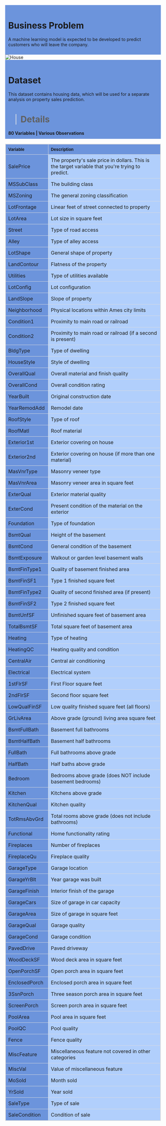 <div style='background-color: #6c94dc; padding: 10px'>
    
<h1> Business Problem</h1>  

A machine learning model is expected to be developed to predict customers who will leave the company.
    
</div>

<img src="attachment:84d66a1c-bb28-454b-a754-59b7de383338.jpg" alt="House">



<div style='background-color: #6c94dc; padding: 10px'>
    
<h1>Dataset</h1>  

This dataset contains housing data, which will be used for a separate analysis on property sales prediction.
<blockquote><strong><h1>Details</h1></strong></blockquote>
<strong>80 Variables | Various Observations</strong>
    
</div>

<table style="width:100%; border: 1px solid #ddd; border-collapse: collapse;">
  <colgroup>
    <col style="width: 18%;">
    <col style="width: 70%;">
  </colgroup>
  <tr style="background-color: #6c94dc;">
    <th style="border: 1px solid #ddd; font-size: 13px; padding: 8px; text-align: left;">Variable</th>
    <th style="border: 1px solid #ddd; font-size: 13px; padding: 8px; text-align: left;">Description</th>
  </tr> 
  <tr style="background-color: #6c94dc;">
    <td style="border: 1px solid #ddd; padding: 8px;">SalePrice</td>
    <td style="border: 1px solid #ddd; background-color: #b1cffc; padding: 8px;">The property's sale price in dollars. This is the target variable that you're trying to predict.</td>
  </tr>
  <tr style="background-color: #6c94dc;">
    <td style="border: 1px solid #ddd; padding: 8px;">MSSubClass</td> 
    <td style="border: 1px solid #ddd; background-color: #b1cffc; padding: 8px;">The building class</td>
  </tr>
  <tr style="background-color: #6c94dc;">
    <td style="border: 1px solid #ddd; padding: 8px;">MSZoning</td> 
    <td style="border: 1px solid #ddd; background-color: #b1cffc; padding: 8px;">The general zoning classification</td>
  </tr>
  <tr style="background-color: #6c94dc;">
    <td style="border: 1px solid #ddd; padding: 8px;">LotFrontage</td>
    <td style="border: 1px solid #ddd; background-color: #b1cffc; padding: 8px;">Linear feet of street connected to property</td>
  </tr>
  <tr style="background-color: #6c94dc;">
    <td style="border: 1px solid #ddd; padding: 8px;">LotArea</td>
    <td style="border: 1px solid #ddd; background-color: #b1cffc; padding: 8px;">Lot size in square feet</td>
  </tr>
  <tr style="background-color: #6c94dc;">
    <td style="border: 1px solid #ddd; padding: 8px;">Street</td>
    <td style="border: 1px solid #ddd; background-color: #b1cffc; padding: 8px;">Type of road access</td>
  </tr>
  <tr style="background-color: #6c94dc;">
    <td style="border: 1px solid #ddd; padding: 8px;">Alley</td>
    <td style="border: 1px solid #ddd; background-color: #b1cffc; padding: 8px;">Type of alley access</td>
  </tr>
  <tr style="background-color: #6c94dc;">
    <td style="border: 1px solid #ddd; padding: 8px;">LotShape</td>
    <td style="border: 1px solid #ddd; background-color: #b1cffc; padding: 8px;">General shape of property</td>
  </tr>
  <tr style="background-color: #6c94dc;">
    <td style="border: 1px solid #ddd; padding: 8px;">LandContour</td>
    <td style="border: 1px solid #ddd; background-color: #b1cffc; padding: 8px;">Flatness of the property</td>
  </tr>
  <tr style="background-color: #6c94dc;">
    <td style="border: 1px solid #ddd; padding: 8px;">Utilities</td>
    <td style="border: 1px solid #ddd; background-color: #b1cffc; padding: 8px;">Type of utilities available</td>
  </tr>
  <tr style="background-color: #6c94dc;">
    <td style="border: 1px solid #ddd; padding: 8px;">LotConfig</td>
    <td style="border: 1px solid #ddd; background-color: #b1cffc; padding: 8px;">Lot configuration</td>
  </tr>
  <tr style="background-color: #6c94dc;">
    <td style="border: 1px solid #ddd; padding: 8px;">LandSlope</td>
    <td style="border: 1px solid #ddd; background-color: #b1cffc; padding: 8px;">Slope of property</td>
  </tr>
  <tr style="background-color: #6c94dc;">
    <td style="border: 1px solid #ddd; padding: 8px;">Neighborhood</td>
    <td style="border: 1px solid #ddd; background-color: #b1cffc; padding: 8px;">Physical locations within Ames city limits</td>
  </tr>
  <tr style="background-color: #6c94dc;">
    <td style="border: 1px solid #ddd; padding: 8px;">Condition1</td>
    <td style="border: 1px solid #ddd; background-color: #b1cffc; padding: 8px;">Proximity to main road or railroad</td>
  </tr>
  <tr style="background-color: #6c94dc;">
    <td style="border: 1px solid #ddd; padding: 8px;">Condition2</td>
    <td style="border: 1px solid #ddd; background-color: #b1cffc; padding: 8px;">Proximity to main road or railroad (if a second is present)</td>
  </tr>
  <tr style="background-color: #6c94dc;">
    <td style="border: 1px solid #ddd; padding: 8px;">BldgType</td>
    <td style="border: 1px solid #ddd; background-color: #b1cffc; padding: 8px;">Type of dwelling</td>
  </tr>
  <tr style="background-color: #6c94dc;">
    <td style="border: 1px solid #ddd; padding: 8px;">HouseStyle</td>
    <td style="border: 1px solid #ddd; background-color: #b1cffc; padding: 8px;">Style of dwelling</td>
  </tr>
  <tr style="background-color: #6c94dc;">
    <td style="border: 1px solid #ddd; padding: 8px;">OverallQual</td>
    <td style="border: 1px solid #ddd; background-color: #b1cffc; padding: 8px;">Overall material and finish quality</td>
  </tr>
  <tr style="background-color: #6c94dc;">
    <td style="border: 1px solid #ddd; padding: 8px;">OverallCond</td>
    <td style="border: 1px solid #ddd; background-color: #b1cffc; padding: 8px;">Overall condition rating</td>
  </tr>
  <tr style="background-color: #6c94dc;">
    <td style="border: 1px solid #ddd; padding: 8px;">YearBuilt</td>
    <td style="border: 1px solid #ddd; background-color: #b1cffc; padding: 8px;">Original construction date</td>
  </tr>
  <tr style="background-color: #6c94dc;">
    <td style="border: 1px solid #ddd; padding: 8px;">YearRemodAdd</td>
    <td style="border: 1px solid #ddd; background-color: #b1cffc; padding: 8px;">Remodel date</td>
  </tr>
  <tr style="background-color: #6c94dc;">
    <td style="border: 1px solid #ddd; padding: 8px;">RoofStyle</td>
    <td style="border: 1px solid #ddd; background-color: #b1cffc; padding: 8px;">Type of roof</td>
  </tr>
  <tr style="background-color: #6c94dc;">
    <td style="border: 1px solid #ddd; padding: 8px;">RoofMatl</td>
    <td style="border: 1px solid #ddd; background-color: #b1cffc; padding: 8px;">Roof material</td>
  </tr>
  <tr style="background-color: #6c94dc;">
    <td style="border: 1px solid #ddd; padding: 8px;">Exterior1st</td>
    <td style="border: 1px solid #ddd; background-color: #b1cffc; padding: 8px;">Exterior covering on house</td>
  </tr>
  <tr style="background-color: #6c94dc;">
    <td style="border: 1px solid #ddd; padding: 8px;">Exterior2nd</td>
    <td style="border: 1px solid #ddd; background-color: #b1cffc; padding: 8px;">Exterior covering on house (if more than one material)</td>
  </tr>
  <tr style="background-color: #6c94dc;">
    <td style="border: 1px solid #ddd; padding: 8px;">MasVnrType</td>
    <td style="border: 1px solid #ddd; background-color: #b1cffc; padding: 8px;">Masonry veneer type</td>
  </tr>
  <tr style="background-color: #6c94dc;">
    <td style="border: 1px solid #ddd; padding: 8px;">MasVnrArea</td>
    <td style="border: 1px solid #ddd; background-color: #b1cffc; padding: 8px;">Masonry veneer area in square feet</td>
  </tr>
  <tr style="background-color: #6c94dc;">
    <td style="border: 1px solid #ddd; padding: 8px;">ExterQual</td>
    <td style="border: 1px solid #ddd; background-color: #b1cffc; padding: 8px;">Exterior material quality</td>
  </tr>
  <tr style="background-color: #6c94dc;">
    <td style="border: 1px solid #ddd; padding: 8px;">ExterCond</td>
    <td style="border: 1px solid #ddd; background-color: #b1cffc; padding: 8px;">Present condition of the material on the exterior</td>
  </tr>
  <tr style="background-color: #6c94dc;">
    <td style="border: 1px solid #ddd; padding: 8px;">Foundation</td>
    <td style="border: 1px solid #ddd; background-color: #b1cffc; padding: 8px;">Type of foundation</td>
  </tr>
  <tr style="background-color: #6c94dc;">
    <td style="border: 1px solid #ddd; padding: 8px;">BsmtQual</td>
    <td style="border: 1px solid #ddd; background-color: #b1cffc; padding: 8px;">Height of the basement</td>
  </tr>
  <tr style="background-color: #6c94dc;">
    <td style="border: 1px solid #ddd; padding: 8px;">BsmtCond</td>
    <td style="border: 1px solid #ddd; background-color: #b1cffc; padding: 8px;">General condition of the basement</td>
  </tr>
  <tr style="background-color: #6c94dc;">
    <td style="border: 1px solid #ddd; padding: 8px;">BsmtExposure</td>
    <td style="border: 1px solid #ddd; background-color: #b1cffc; padding: 8px;">Walkout or garden level basement walls</td>
  </tr>
  <tr style="background-color: #6c94dc;">
    <td style="border: 1px solid #ddd; padding: 8px;">BsmtFinType1</td>
    <td style="border: 1px solid #ddd; background-color: #b1cffc; padding: 8px;">Quality of basement finished area</td>
  </tr>
  <tr style="background-color: #6c94dc;">
    <td style="border: 1px solid #ddd; padding: 8px;">BsmtFinSF1</td>
    <td style="border: 1px solid #ddd; background-color: #b1cffc; padding: 8px;">Type 1 finished square feet</td>
  </tr>
  <tr style="background-color: #6c94dc;">
    <td style="border: 1px solid #ddd; padding: 8px;">BsmtFinType2</td>
    <td style="border: 1px solid #ddd; background-color: #b1cffc; padding: 8px;">Quality of second finished area (if present)</td>
  </tr>
  <tr style="background-color: #6c94dc;">
    <td style="border: 1px solid #ddd; padding: 8px;">BsmtFinSF2</td>
    <td style="border: 1px solid #ddd; background-color: #b1cffc; padding: 8px;">Type 2 finished square feet</td>
  </tr>
  <tr style="background-color: #6c94dc;">
    <td style="border: 1px solid #ddd; padding: 8px;">BsmtUnfSF</td>
    <td style="border: 1px solid #ddd; background-color: #b1cffc; padding: 8px;">Unfinished square feet of basement area</td>
  </tr>
  <tr style="background-color: #6c94dc;">
    <td style="border: 1px solid #ddd; padding: 8px;">TotalBsmtSF</td>
    <td style="border: 1px solid #ddd; background-color: #b1cffc; padding: 8px;">Total square feet of basement area</td>
  </tr>
  <tr style="background-color: #6c94dc;">
    <td style="border: 1px solid #ddd; padding: 8px;">Heating</td>
    <td style="border: 1px solid #ddd; background-color: #b1cffc; padding: 8px;">Type of heating</td>
  </tr>
  <tr style="background-color: #6c94dc;">
    <td style="border: 1px solid #ddd; padding: 8px;">HeatingQC</td>
    <td style="border: 1px solid #ddd; background-color: #b1cffc; padding: 8px;">Heating quality and condition</td>
  </tr>
  <tr style="background-color: #6c94dc;">
    <td style="border: 1px solid #ddd; padding: 8px;">CentralAir</td>
    <td style="border: 1px solid #ddd; background-color: #b1cffc; padding: 8px;">Central air conditioning</td>
  </tr>
  <tr style="background-color: #6c94dc;">
    <td style="border: 1px solid #ddd; padding: 8px;">Electrical</td>
    <td style="border: 1px solid #ddd; background-color: #b1cffc; padding: 8px;">Electrical system</td>
  </tr>
  <tr style="background-color: #6c94dc;">
    <td style="border: 1px solid #ddd; padding: 8px;">1stFlrSF</td>
    <td style="border: 1px solid #ddd; background-color: #b1cffc; padding: 8px;">First Floor square feet</td>
  </tr>
  <tr style="background-color: #6c94dc;">
    <td style="border: 1px solid #ddd; padding: 8px;">2ndFlrSF</td>
    <td style="border: 1px solid #ddd; background-color: #b1cffc; padding: 8px;">Second floor square feet</td>
  </tr>
    <tr style="background-color: #6c94dc;">
    <td style="border: 1px solid #ddd; padding: 8px;">LowQualFinSF</td>
    <td style="border: 1px solid #ddd; background-color: #b1cffc; padding: 8px;">Low quality finished square feet (all floors)</td>
  </tr>
  <tr style="background-color: #6c94dc;">
    <td style="border: 1px solid #ddd; padding: 8px;">GrLivArea</td>
    <td style="border: 1px solid #ddd; background-color: #b1cffc; padding: 8px;">Above grade (ground) living area square feet</td>
  </tr>
  <tr style="background-color: #6c94dc;">
    <td style="border: 1px solid #ddd; padding: 8px;">BsmtFullBath</td>
    <td style="border: 1px solid #ddd; background-color: #b1cffc; padding: 8px;">Basement full bathrooms</td>
  </tr>
  <tr style="background-color: #6c94dc;">
    <td style="border: 1px solid #ddd; padding: 8px;">BsmtHalfBath</td>
    <td style="border: 1px solid #ddd; background-color: #b1cffc; padding: 8px;">Basement half bathrooms</td>
  </tr>
  <tr style="background-color: #6c94dc;">
    <td style="border: 1px solid #ddd; padding: 8px;">FullBath</td>
    <td style="border: 1px solid #ddd; background-color: #b1cffc; padding: 8px;">Full bathrooms above grade</td>
  </tr>
  <tr style="background-color: #6c94dc;">
    <td style="border: 1px solid #ddd; padding: 8px;">HalfBath</td>
    <td style="border: 1px solid #ddd; background-color: #b1cffc; padding: 8px;">Half baths above grade</td>
  </tr>
  <tr style="background-color: #6c94dc;">
    <td style="border: 1px solid #ddd; padding: 8px;">Bedroom</td>
    <td style="border: 1px solid #ddd; background-color: #b1cffc; padding: 8px;">Bedrooms above grade (does NOT include basement bedrooms)</td>
  </tr>
  <tr style="background-color: #6c94dc;">
    <td style="border: 1px solid #ddd; padding: 8px;">Kitchen</td>
    <td style="border: 1px solid #ddd; background-color: #b1cffc; padding: 8px;">Kitchens above grade</td>
  </tr>
  <tr style="background-color: #6c94dc;">
    <td style="border: 1px solid #ddd; padding: 8px;">KitchenQual</td>
    <td style="border: 1px solid #ddd; background-color: #b1cffc; padding: 8px;">Kitchen quality</td>
  </tr>
  <tr style="background-color: #6c94dc;">
    <td style="border: 1px solid #ddd; padding: 8px;">TotRmsAbvGrd</td>
    <td style="border: 1px solid #ddd; background-color: #b1cffc; padding: 8px;">Total rooms above grade (does not include bathrooms)</td>
  </tr>
  <tr style="background-color: #6c94dc;">
    <td style="border: 1px solid #ddd; padding: 8px;">Functional</td>
    <td style="border: 1px solid #ddd; background-color: #b1cffc; padding: 8px;">Home functionality rating</td>
  </tr>
  <tr style="background-color: #6c94dc;">
    <td style="border: 1px solid #ddd; padding: 8px;">Fireplaces</td>
    <td style="border: 1px solid #ddd; background-color: #b1cffc; padding: 8px;">Number of fireplaces</td>
  </tr>
  <tr style="background-color: #6c94dc;">
    <td style="border: 1px solid #ddd; padding: 8px;">FireplaceQu</td>
    <td style="border: 1px solid #ddd; background-color: #b1cffc; padding: 8px;">Fireplace quality</td>
  </tr>
  <tr style="background-color: #6c94dc;">
    <td style="border: 1px solid #ddd; padding: 8px;">GarageType</td>
    <td style="border: 1px solid #ddd; background-color: #b1cffc; padding: 8px;">Garage location</td>
  </tr>
  <tr style="background-color: #6c94dc;">
    <td style="border: 1px solid #ddd; padding: 8px;">GarageYrBlt</td>
    <td style="border: 1px solid #ddd; background-color: #b1cffc; padding: 8px;">Year garage was built</td>
  </tr>
  <tr style="background-color: #6c94dc;">
    <td style="border: 1px solid #ddd; padding: 8px;">GarageFinish</td>
    <td style="border: 1px solid #ddd; background-color: #b1cffc; padding: 8px;">Interior finish of the garage</td>
  </tr>
  <tr style="background-color: #6c94dc;">
    <td style="border: 1px solid #ddd; padding: 8px;">GarageCars</td>
    <td style="border: 1px solid #ddd; background-color: #b1cffc; padding: 8px;">Size of garage in car capacity</td>
  </tr>
  <tr style="background-color: #6c94dc;">
    <td style="border: 1px solid #ddd; padding: 8px;">GarageArea</td>
    <td style="border: 1px solid #ddd; background-color: #b1cffc; padding: 8px;">Size of garage in square feet</td>
  </tr>
  <tr style="background-color: #6c94dc;">
    <td style="border: 1px solid #ddd; padding: 8px;">GarageQual</td>
    <td style="border: 1px solid #ddd; background-color: #b1cffc; padding: 8px;">Garage quality</td>
  </tr>
  <tr style="background-color: #6c94dc;">
    <td style="border: 1px solid #ddd; padding: 8px;">GarageCond</td>
    <td style="border: 1px solid #ddd; background-color: #b1cffc; padding: 8px;">Garage condition</td>
  </tr>
  <tr style="background-color: #6c94dc;">
    <td style="border: 1px solid #ddd; padding: 8px;">PavedDrive</td>
    <td style="border: 1px solid #ddd; background-color: #b1cffc; padding: 8px;">Paved driveway</td>
  </tr>
  <tr style="background-color: #6c94dc;">
    <td style="border: 1px solid #ddd; padding: 8px;">WoodDeckSF</td>
    <td style="border: 1px solid #ddd; background-color: #b1cffc; padding: 8px;">Wood deck area in square feet</td>
  </tr>
  <tr style="background-color: #6c94dc;">
    <td style="border: 1px solid #ddd; padding: 8px;">OpenPorchSF</td>
    <td style="border: 1px solid #ddd; background-color: #b1cffc; padding: 8px;">Open porch area in square feet</td>
  </tr>
  <tr style="background-color: #6c94dc;">
    <td style="border: 1px solid #ddd; padding: 8px;">EnclosedPorch</td>
    <td style="border: 1px solid #ddd; background-color: #b1cffc; padding: 8px;">Enclosed porch area in square feet</td>
  </tr>
  <tr style="background-color: #6c94dc;">
    <td style="border: 1px solid #ddd; padding: 8px;">3SsnPorch</td>
    <td style="border: 1px solid #ddd; background-color: #b1cffc; padding: 8px;">Three season porch area in square feet</td>
  </tr>
  <tr style="background-color: #6c94dc;">
    <td style="border: 1px solid #ddd; padding: 8px;">ScreenPorch</td>
    <td style="border: 1px solid #ddd; background-color: #b1cffc; padding: 8px;">Screen porch area in square feet</td>
  </tr>
  <tr style="background-color: #6c94dc;">
    <td style="border: 1px solid #ddd; padding: 8px;">PoolArea</td>
    <td style="border: 1px solid #ddd; background-color: #b1cffc; padding: 8px;">Pool area in square feet</td>
  </tr>
  <tr style="background-color: #6c94dc;">
    <td style="border: 1px solid #ddd; padding: 8px;">PoolQC</td>
    <td style="border: 1px solid #ddd; background-color: #b1cffc; padding: 8px;">Pool quality</td>
  </tr>
  <tr style="background-color: #6c94dc;">
    <td style="border: 1px solid #ddd; padding: 8px;">Fence</td>
    <td style="border: 1px solid #ddd; background-color: #b1cffc; padding: 8px;">Fence quality</td>
  </tr>
  <tr style="background-color:#6c94dc;">
    <td style="border: 1px solid #ddd; padding: 8px;">MiscFeature</td>
    <td style="border: 1px solid #ddd; background-color: #b1cffc; padding: 8px;">Miscellaneous feature not covered in other categories</td>
  </tr>
  <tr style="background-color: #6c94dc;">
    <td style="border: 1px solid #ddd; padding: 8px;">MiscVal</td>
    <td style="border: 1px solid #ddd; background-color: #b1cffc; padding: 8px;">Value of miscellaneous feature</td>
  </tr>
  <tr style="background-color: #6c94dc;">
    <td style="border: 1px solid #ddd; padding: 8px;">MoSold</td>
    <td style="border: 1px solid #ddd; background-color: #b1cffc; padding: 8px;">Month sold</td>
  </tr>
  <tr style="background-color: #6c94dc;">
    <td style="border: 1px solid #ddd; padding: 8px;">YrSold</td>
    <td style="border: 1px solid #ddd; background-color: #b1cffc; padding: 8px;">Year sold</td>
  </tr>
  <tr style="background-color: #6c94dc;">
    <td style="border: 1px solid #ddd; padding: 8px;">SaleType</td>
    <td style="border: 1px solid #ddd; background-color: #b1cffc; padding: 8px;">Type of sale</td>
  </tr>
  <tr style="background-color: #6c94dc;">
    <td style="border: 1px solid #ddd; padding: 8px;">SaleCondition</td>
    <td style="border: 1px solid #ddd; background-color: #b1cffc; padding: 8px;">Condition of sale</td>
  </tr>
</table>

</body>
</html>

